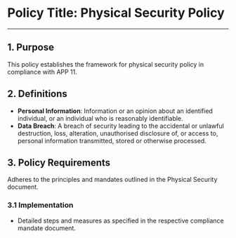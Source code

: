 # Policy Title: Physical Security Policy

---

## 1. Purpose

This policy establishes the framework for physical security policy in compliance with APP 11.

## 2. Definitions

- **Personal Information**: Information or an opinion about an identified individual, or an individual who is reasonably identifiable.
- **Data Breach**: A breach of security leading to the accidental or unlawful destruction, loss, alteration, unauthorised disclosure of, or access to, personal information transmitted, stored or otherwise processed.

## 3. Policy Requirements

Adheres to the principles and mandates outlined in the Physical Security document.

### 3.1 Implementation

- Detailed steps and measures as specified in the respective compliance mandate document.
